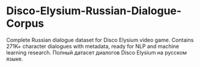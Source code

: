 # Disco-Elysium-Russian-Dialogue-Corpus
Complete Russian dialogue dataset for Disco Elysium video game.  Contains 271K+ character dialogues with metadata, ready for NLP  and machine learning research. Полный датасет диалогов Disco  Elysium на русском языке.
